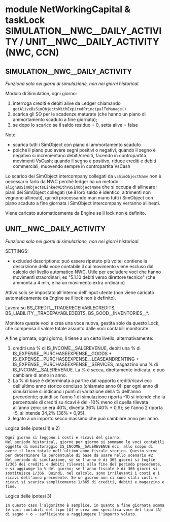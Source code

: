 # module NetWorkingCapital & taskLock SIMULATION__NWC__DAILY_ACTIVITY / UNIT__NWC__DAILY_ACTIVITY (NWC, CCN)

## SIMULATION__NWC__DAILY_ACTIVITY

_Funziona solo nei giorni di simulazione, non nei giorni historical._

Modulo di Simulation, ogni giorno:
1) interroga crediti e debiti alive da Ledger chiamando `getAliveBsSimObjectsWithExpiredPrincipalToManage()`
2) scarica gli SO per le scadenze maturate (che hanno un piano di ammortamento scaduto a fine giornata);
3) se dopo lo scarico se il saldo residuo = 0, setta alive = false

Note:
* scarica tutti i SimObject con piano di ammortamento scaduto 
* poiché il piano può avere segni positivi o negativi, quando il segno è negativo si incrementano debiti/crediti,
  facendo in contropartita movimenti VsCash; 
  quando il segno è positivo, riduce crediti e debiti commerciali, muovendo sempre in contropartita VsCash

Lo scarico dei SimObject intercompany collegati da `vsSimObjectName` non è necessario farlo da NWC perché ledger
ha un metodo `alignBsSimObjectsLinkedWithVsSimObjectName` che si occupa di allineare i piani dei SimObject collegati
(se il loro saldo è identico, altrimenti non vegnono allineati), quindi processando man mano tutti i SimObject
con piano scaduto a fine giornata i SimObject intercompany verranno allineati. 

Viene caricato automaticamente da Engine se il lock non è definito.


## UNIT__NWC__DAILY_ACTIVITY

_Funziona solo nei giorni di simulazione, non nei giorni historical._

SETTINGS:
* excluded descriptions: può essere ripetuto più volte; contiene la descrizione della voce contabile il cui movimento viene escluso dal calcolo del livello automatico NWC. Utile per escludere voci che hanno movimenti straordinari, es "5.1.10 debiti verso direttore tecnico" (che ammonta a 4 mln, e ha un movimento extra ordinario)

Attivo solo se impostato all'interno dell'input utente (non viene caricato automaticamente da Engine se il lock non è definito).

Lavora su BS_CREDIT__TRADERECEIVABLECREDITS, BS_LIABILITY__TRADEPAYABLEDEBTS, BS_GOOD__INVENTORIES__*.

Monitora queste voci e crea una voce nuova, gestita solo da questo Lock, che compensa il valore totale assunto dalle voci contabili monitorate.

A fine giornata, ogni giorno, li tiene a un certo livello, alternativamente:
1) crediti una % di IS_INCOME__SALEREVENUE, debiti una % di IS_EXPENSE__PURCHASEEXPENSE__GOODS + IS_EXPENSE__PURCHASEEXPENSE__LEASEANDRENTING + IS_EXPENSE__PURCHASEEXPENSE__SERVICES, magazzino una % di IS_INCOME__SALEREVENUE. La % è secca, direttamente indicata, e può cambiare di anno in anno.
2) La % di base è determinata a partire dal rapporto crediti/ricavi ecc dell'ultimo anno storico concluso (chiamato anno 0): per ogni anno di simulazione si indicano i punti di variazione della % dell'anno precedente; quindi se l'anno 1 di simulazione riporta -10 si intende che la percentuale di crediti su ricavi è del -10% meno di quella rilevata all'anno zero: se era 40%, diventa 36% (40% * 0,9); se l'anno 2 riporta -5, si intende 34,2% (36% * 0,95).
3) legato a un importo secco massimo che può cambiare anno per anno.

Logica delle ipotesi 1) e 2)

    Ogni giorno si leggono i costi e ricavi del giorno.
    Nel periodo historical, giorno per giorno si sommano le voci contabili oggetto di monitoraggio IS_INCOME__SALEREVENUE ecc, allo scopo di avere il loro totale nell'ultimo anno fiscale storico. Questo serve per determinare la percentuale di base da usare nello scenario #2.
    Nel periodo di simulazione, se se l'anno è di 365 giorni si toglie 1/365 dei crediti e debiti rilevati alla fine del periodo precedente, e si aggiunge la % del giorno; se l'anno fiscale è di 366 giorni si sostituisce 1/366. Quindi, nel calcolo, sono irrilevanti i costi e i ricavi dell'anno precedente. Se un giorno non ci sono stati costi e ricavi si scarica semplicemente 1/365 di crediti, debiti e magazzino e fine.

Logica delle ipotesi 3)

    In questo caso l'algoritmo è semplice, in quanto a fine giornata somma le voci contabili del tipo [A] e crea uno specifica voce del tipo [A] di segno + o - sufficiente a raggiungere l'importo voluto.
